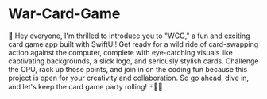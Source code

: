 # War-Card-Game
🎉 Hey everyone, I'm thrilled to introduce you to "WCG," a fun and exciting card game app built with SwiftUI! Get ready for a wild ride of card-swapping action against the computer, complete with eye-catching visuals like captivating backgrounds, a slick logo, and seriously stylish cards. Challenge the CPU, rack up those points, and join in on the coding fun because this project is open for your creativity and collaboration. So go ahead, dive in, and let's keep the card game party rolling! 🃏📱💥
